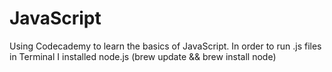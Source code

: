# JavaScript

Using Codecademy to learn the basics of JavaScript. 
In order to run .js files in Terminal I installed node.js (brew update && brew install node)
